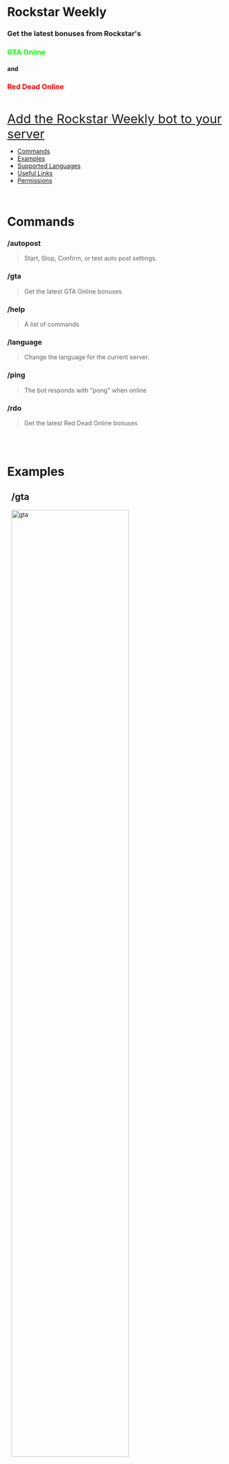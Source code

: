 
<h1><strong>Rockstar Weekly</strong></h1>


<h3>Get the latest bonuses from Rockstar's</h3>

<h3 style="color:#00FF00">GTA Online</h3>

<h4>and</h4>

<h3 style="color:#FF0000">Red Dead Online</h3>

<br>

<a href="https://discord.com/api/oauth2/authorize?client_id=977396560864346142&permissions=414464624704&scope=bot%20applications.commands" target="_blank" rel="noopener noreferrer" style="font-size:3vmin; text-decoration: underline;">Add the Rockstar Weekly bot to your server</a>

- [Commands](#commands) 
- [Examples](#examples)
- [Supported&nbsp;Languages](#supported-languages)
- [Useful&nbsp;Links](#useful-links)
- [Permissions](#permissions)

<br>

# Commands

<h3>/autopost</h3>

> Start, Stop, Confirm, or test auto post settings.

<h3>/gta</h3>

> Get the latest GTA Online bonuses

<h3>/help</h3>

> A list of commands

<h3>/language</h3>

> Change the language for the current server.

<h3>/ping</h3>

> The bot responds with "pong" when online

<h3>/rdo</h3>

> Get the latest Red Dead Online bonuses

<br>
<br>

# Examples

<div style="display: block;margin: 1vmin;">
<h2>/gta</h2>

<img alt="gta" src="https://imgur.com/Bjq4KPL.gif" style="width: 75%;height: 75%"></img>
</div>

<div style="display: block;margin: 1vmin;">
<h2>/autopost</h2>

<img alt="autopost" src="https://imgur.com/rtLbDTP.gif" style="width: 75%;height: 75%"></img>
</div>

<div style="display: block;margin: 1vmin;">
<h2>/rdo</h2>

<img alt="rdo" src="https://imgur.com/vBsbUZ0.gif" style="width: 75%;height: 75%"></img>
</div>

<div style="display: block;margin: 1vmin;">
<h2>/language</h2>

<img alt="language" src="https://imgur.com/BwtQKGg.gif" style="width: 75%;height: 75%"></img>
</div>


<br>
<br>

# Supported Languages

English

- <a href="https://www.youtube.com/watch?v=9z3MaO4lCcE&list=PL1BdidW4tvMbsBa3LiTVtfQYlPs3Ke5My" target="_blank" rel="noopener noreferrer">Examples of Commands in English on YouTube <img src="https://imgur.com/9YF3kFp.png" style="height:14px"></img></a>

Espańol

- <a href="https://www.youtube.com/watch?v=0uHSCOyZ9k4&list=PL1BdidW4tvMYBGyrOm-nEpBoPQK5h2BME&pp=gAQB" target="_blank" rel="noopener noreferrer">Ejemplos de Comandos en Español en YouTube <img src="https://imgur.com/9YF3kFp.png" style="height:14px"></img></a>

Русский

- <a href="https://www.youtube.com/watch?v=6aRUM_B7Sc4&list=PL1BdidW4tvMZG0XP0o3Z16hW2pcHCyZdu&pp=gAQB" target="_blank" rel="noopener noreferrer">Примеры команд на Pусском языке на YouTube <img src="https://imgur.com/9YF3kFp.png" style="height:14px"></img></a>

Deutsch

- <a href="https://www.youtube.com/watch?v=Own7NogkPJ0&list=PL1BdidW4tvMboxjHmkue_l78myVrDMBmo&pp=gAQB" target="_blank" rel="noopener noreferrer">Beispiele für Befehle auf Deutsch auf YouTube <img src="https://imgur.com/9YF3kFp.png" style="height:14px"></img></a>

Português

- <a href="https://www.youtube.com/watch?v=ssA_nxIYCHo&list=PL1BdidW4tvMYXIougqY12lwnGr35YRgMV&pp=gAQB" target="_blank" rel="noopener noreferrer">Exemplos de Comandos em Português no YouTube <img src="https://imgur.com/9YF3kFp.png" style="height:14px"></img></a>

<br>
<br>

# Useful Links

<a href="https://RockstarWeeklyBot.com" target="_blank" rel="noopener noreferrer">RockstarWeeklyBot.com <img src="https://imgur.com/9YF3kFp.png" style="height:14px"></img></a>

<a href="https://discord.com/api/oauth2/authorize?client_id=977396560864346142&permissions=414464624704&scope=bot%20applications.commands" target="_blank" rel="noopener noreferrer">Add the Rockstar Weekly bot to your Sever <img src="https://imgur.com/9YF3kFp.png" style="height:14px"></img><img src="https://imgur.com/9YF3kFp.png" style="height:14px"></img></a>

<a href="https://rockstar-weekly-website.courtney1723.repl.co/privacyPolicy.html" target="_blank" rel="noopener noreferrer">Provacy Policy <img src="https://imgur.com/9YF3kFp.png" style="height:14px"></img></a>

<a href="https://rockstar-weekly-website.courtney1723.repl.co/termsOfService.html" target="_blank" rel="noopener noreferrer">Terms of Service <img src="https://imgur.com/9YF3kFp.png" style="height:14px"></img></a>

<a href="https://discord.com/invite/TkrFcwHWfj" target="_blank" rel="noopener noreferrer">Join the Rockstar Weekly bot Support Server  <img src="https://imgur.com/9YF3kFp.png" style="height:14px"></img></a>

<br>
<br>

# Permissions

![](https://imgur.com/levQtHK.png)

Created by <a href="https://discordapp.com/users/764323742959534101" target="_blank" rel="noopener noreferrer">Courtney1723#1521</a>